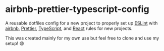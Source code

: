 # airbnb-prettier-typescript-config

A reusable dotfiles config for a new project to properly set up [ESLint](https://eslint.org/) with [airbnb](https://www.airbnb.com/), [Prettier](https://prettier.io/), [TypeScript](https://www.typescriptlang.org/), and [React](https://reactjs.org/) rules for new projects.

This was created mainly for my own use but feel free to clone and use my setup! 😄
